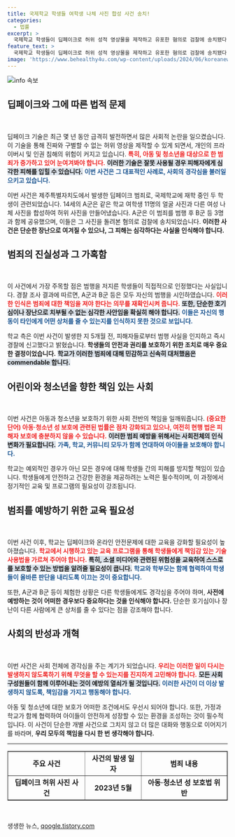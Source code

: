 ```yaml
---
title: 국제학교 학생들 여학생 나체 사진 합성 사건 송치!
categories:
  - 법률
excerpt: >
  국제학교 학생들이 딥페이크로 허위 성적 영상물을 제작하고 유포한 혐의로 검찰에 송치됐다. 범행은 피해자들의 얼굴을 합성한 충격적인 사건으로, 학생들은 모두 이를 시인했다.
feature_text: >
  국제학교 학생들이 딥페이크로 허위 성적 영상물을 제작하고 유포한 혐의로 검찰에 송치됐다. 범행은 피해자들의 얼굴을 합성한 충격적인 사건으로, 학생들은 모두 이를 시인했다.
image: 'https://www.behealthy4u.com/wp-content/uploads/2024/06/koreanews.jpg'
---
```


<p><img src="https://www.behealthy4u.com/wp-content/uploads/2024/06/koreanews.jpg" alt="info 속보" /></p>

<h2 data-ke-size="size26">딥페이크와 그에 따른 법적 문제</h2>

<p data-ke-size="size16">&nbsp;</p>

<p>딥페이크 기술은 최근 몇 년 동안 급격히 발전하면서 많은 사회적 논란을 일으켰습니다. 이 기술을 통해 진짜와 구별할 수 없는 허위 영상을 제작할 수 있게 되면서, 개인의 프라이버시 및 인권 침해의 위험이 커지고 있습니다. <b><span style="color: #ee2323;">특히, 아동 및 청소년을 대상으로 한 범죄가 증가하고 있어 눈여겨봐야 합니다.</span></b> <b><span style="background-color: #21538527;">이러한 기술은 잘못 사용될 경우 피해자에게 심각한 피해를 입힐 수 있습니다.</span></b> <b><span style="color: #1a5490;">이번 사건은 그 대표적인 사례로, 사회의 경각심을 불러일으키고 있습니다.</span></b></p>

<p>이번 사건은 제주특별자치도에서 발생한 딥페이크 범죄로, 국제학교에 재학 중인 두 학생이 관련되었습니다. 14세의 A군은 같은 학교 여학생 11명의 얼굴 사진과 다른 여성 나체 사진을 합성하여 허위 사진을 만들어냈습니다. A군은 이 범죄를 범행 후 B군 등 3명과 함께 공유했으며, 이들은 그 사진을 돌려본 혐의로 검찰에 송치되었습니다. <b>이러한 사건은 단순한 장난으로 여겨질 수 있으나, 그 피해는 심각하다는 사실을 인식해야 합니다.</b></p>

<h2 data-ke-size="size26">범죄의 진실성과 그 가혹함</h2>

<p data-ke-size="size16">&nbsp;</p>

<p>이 사건에서 가장 주목할 점은 범행을 저지른 학생들이 직접적으로 인정했다는 사실입니다. 경찰 조사 결과에 따르면, A군과 B군 등은 모두 자신의 범행을 시인하였습니다. <b><span style="color: #ee2323;">이러한 인식은 범죄에 대한 책임을 져야 한다는 의무를 재확인시켜 줍니다.</span></b> <b><span style="background-color: #21538527;">또한, 단순한 호기심이나 장난으로 치부될 수 없는 심각한 사안임을 확실히 해야 합니다.</span></b> <b><span style="color: #1a5490;">이들은 자신의 행동이 타인에게 어떤 상처를 줄 수 있는지를 인식하지 못한 것으로 보입니다.</span></b></p>

<p>학교 측은 이번 사건이 발생한 지 5개월 전, 피해자들로부터 범행 사실을 인지하고 즉시 경찰에 신고했다고 밝혔습니다. <b>학생들의 안전과 권리를 보호하기 위한 조치로 매우 중요한 결정이었습니다.</b> <b><span style="background-color: #21538527;">학교가 이러한 범죄에 대해 민감하고 신속히 대처했음은 commendable 합니다.</span></b> </p>

<h2 data-ke-size="size26">어린이와 청소년을 향한 책임 있는 사회</h2>

<p data-ke-size="size16">&nbsp;</p>

<p>이번 사건은 아동과 청소년을 보호하기 위한 사회 전반의 책임을 일깨워줍니다. <b><span style="color: #ee2323;">(중요한 단어) 아동·청소년 성 보호에 관련된 법률은 점차 강화되고 있으나, 여전히 현행 법은 피해자 보호에 충분하지 않을 수 있습니다.</span></b> <b><span style="background-color: #21538527;">이러한 범죄 예방을 위해서는 사회전체의 인식 변화가 필요합니다.</span></b> <b><span style="color: #1a5490;">가족, 학교, 커뮤니티 모두가 함께 연대하여 아이들을 보호해야 합니다.</span></b></p>

<p>학교는 예외적인 경우가 아닌 모든 경우에 대해 학생들 간의 피해를 방지할 책임이 있습니다. 학생들에게 안전하고 건강한 환경을 제공하려는 노력은 필수적이며, 이 과정에서 정기적인 교육 및 프로그램의 필요성이 강조됩니다.</p>

<h2 data-ke-size="size26">범죄를 예방하기 위한 교육 필요성</h2>

<p data-ke-size="size16">&nbsp;</p>

<p>이번 사건 이후, 학교는 딥페이크와 온라인 안전문제에 대한 교육을 강화할 필요성이 높아졌습니다. <b><span style="color: #ee2323;">학교에서 시행하고 있는 교육 프로그램을 통해 학생들에게 책임감 있는 기술 사용법을 가르쳐 주어야 합니다.</span></b> <b><span style="background-color: #21538527;">특히, 소셜 미디어와 관련된 위험성을 교육하여 스스로를 보호할 수 있는 방법을 알려줄 필요성이 큽니다.</span></b> <b><span style="color: #1a5490;">학교와 학부모는 함께 협력하여 학생들이 올바른 판단을 내리도록 이끄는 것이 중요합니다.</span></b></p>

<p>또한, A군과 B군 등이 체험한 상황은 다른 학생들에게도 경각심을 주어야 하며, <b>사전에 예방하는 것이 어떠한 경우보다 중요하다는 것을 인식해야 합니다.</b> 단순한 호기심이나 장난이 다른 사람에게 큰 상처를 줄 수 있다는 점을 강조해야 합니다.</p>

<h2 data-ke-size="size26">사회의 반성과 개혁</h2>

<p data-ke-size="size16">&nbsp;</p>

<p>이번 사건은 사회 전체에 경각심을 주는 계기가 되었습니다. <b><span style="color: #ee2323;">우리는 이러한 일이 다시는 발생하지 않도록하기 위해 무엇을 할 수 있는지를 진지하게 고민해야 합니다.</span></b> <b><span style="background-color: #21538527;">모든 사회 구성원들이 함께 이루어내는 것이 예방의 열쇠가 될 것입니다.</span></b> <b><span style="color: #1a5490;">이러한 사건이 더 이상 발생하지 않도록, 책임감을 가지고 행동해야 합니다.</span></b></p>

<p>아동 및 청소년에 대한 보호가 어떠한 조건에서도 우선시 되어야 합니다. 또한, 가정과 학교가 함께 협력하여 아이들이 안전하게 성장할 수 있는 환경을 조성하는 것이 필수적입니다. 이 사건이 단순한 개별 사건으로 그치지 않고 더 많은 대화와 행동으로 이어지기를 바라며, <b>우리 모두의 책임을 다시 한 번 생각해야 합니다.</b></p>

<hr>

<table style="width: 100%; border-collapse: collapse;" border="1">
    <tr>
        <td style="text-align: center; height: 17px;"><b>주요 사건</b></td>
        <td style="text-align: center; height: 17px;"><b>사건의 발생 일자</b></td>
        <td style="text-align: center; height: 17px;"><b>범죄 내용</b></td>
    </tr>
    <tr>
        <td style="text-align: center; height: 17px;"><b>딥페이크 허위 사진 사건</b></td>
        <td style="text-align: center; height: 17px;"><b>2023년 5월</b></td>
        <td style="text-align: center; height: 17px;"><b>아동·청소년 성 보호법 위반</b></td>
    </tr>
</table>

<p data-ke-size="size16">&nbsp;</p>
생생한 뉴스, <a href="https://qoogle.tistory.com" rel="dofollow">qoogle.tistory.com</a>


